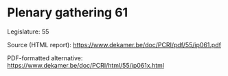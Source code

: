 # Plenary gathering 61

Legislature: 55

Source (HTML report): https://www.dekamer.be/doc/PCRI/pdf/55/ip061.pdf

PDF-formatted alternative: https://www.dekamer.be/doc/PCRI/html/55/ip061x.html

